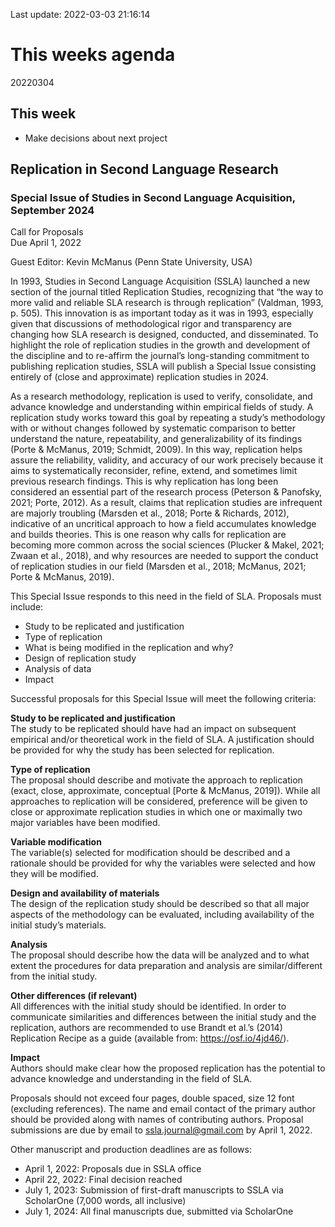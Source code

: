 Last update: 2022-03-03 21:16:14

# This weeks agenda

20220304

## This week

-   Make decisions about next project

## Replication in Second Language Research

### Special Issue of Studies in Second Language Acquisition, September 2024

Call for Proposals  
Due April 1, 2022

Guest Editor: Kevin McManus (Penn State University, USA)

In 1993, Studies in Second Language Acquisition (SSLA) launched a new
section of the journal titled Replication Studies, recognizing that “the
way to more valid and reliable SLA research is through replication”
(Valdman, 1993, p. 505). This innovation is as important today as it was
in 1993, especially given that discussions of methodological rigor and
transparency are changing how SLA research is designed, conducted, and
disseminated. To highlight the role of replication studies in the growth
and development of the discipline and to re-affirm the journal’s
long-standing commitment to publishing replication studies, SSLA will
publish a Special Issue consisting entirely of (close and approximate)
replication studies in 2024.

As a research methodology, replication is used to verify, consolidate,
and advance knowledge and understanding within empirical fields of
study. A replication study works toward this goal by repeating a study’s
methodology with or without changes followed by systematic comparison to
better understand the nature, repeatability, and generalizability of its
findings (Porte & McManus, 2019; Schmidt, 2009). In this way,
replication helps assure the reliability, validity, and accuracy of our
work precisely because it aims to systematically reconsider, refine,
extend, and sometimes limit previous research findings. This is why
replication has long been considered an essential part of the research
process (Peterson & Panofsky, 2021; Porte, 2012). As a result, claims
that replication studies are infrequent are majorly troubling (Marsden
et al., 2018; Porte & Richards, 2012), indicative of an uncritical
approach to how a field accumulates knowledge and builds theories. This
is one reason why calls for replication are becoming more common across
the social sciences (Plucker & Makel, 2021; Zwaan et al., 2018), and why
resources are needed to support the conduct of replication studies in
our field (Marsden et al., 2018; McManus, 2021; Porte & McManus, 2019).

This Special Issue responds to this need in the field of SLA. Proposals
must include:

-   Study to be replicated and justification
-   Type of replication
-   What is being modified in the replication and why?
-   Design of replication study
-   Analysis of data
-   Impact

Successful proposals for this Special Issue will meet the following
criteria:

**Study to be replicated and justification**  
The study to be replicated should have had an impact on subsequent
empirical and/or theoretical work in the field of SLA. A justification
should be provided for why the study has been selected for replication.

**Type of replication**  
The proposal should describe and motivate the approach to replication
(exact, close, approximate, conceptual \[Porte & McManus, 2019\]). While
all approaches to replication will be considered, preference will be
given to close or approximate replication studies in which one or
maximally two major variables have been modified.

**Variable modification**  
The variable(s) selected for modification should be described and a
rationale should be provided for why the variables were selected and how
they will be modified.

**Design and availability of materials**  
The design of the replication study should be described so that all
major aspects of the methodology can be evaluated, including
availability of the initial study’s materials.

**Analysis**  
The proposal should describe how the data will be analyzed and to what
extent the procedures for data preparation and analysis are
similar/different from the initial study.

**Other differences (if relevant)**  
All differences with the initial study should be identified. In order to
communicate similarities and differences between the initial study and
the replication, authors are recommended to use Brandt et al.’s (2014)
Replication Recipe as a guide (available from: <https://osf.io/4jd46/>).

**Impact**  
Authors should make clear how the proposed replication has the potential
to advance knowledge and understanding in the field of SLA.

Proposals should not exceed four pages, double spaced, size 12 font
(excluding references). The name and email contact of the primary author
should be provided along with names of contributing authors. Proposal
submissions are due by email to <ssla.journal@gmail.com> by April 1,
2022.

Other manuscript and production deadlines are as follows:

-   April 1, 2022: Proposals due in SSLA office
-   April 22, 2022: Final decision reached
-   July 1, 2023: Submission of first-draft manuscripts to SSLA via
    ScholarOne (7,000 words, all inclusive)
-   July 1, 2024: All final manuscripts due, submitted via ScholarOne
